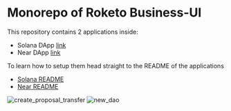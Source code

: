 # Monorepo of Roketo Business-UI
This repository contains 2 applications inside:
* Solana DApp [link](https://github.com/roke-to/roketo-business-ui/tree/master/apps/solana-dapp)
* Near DApp [link](https://github.com/roke-to/roketo-business-ui/tree/master/apps/near-dapp)

To learn how to setup them head straight to the README of the applications 
- [Solana README](https://github.com/roke-to/roketo-business-ui/blob/master/apps/solana-dapp/README.md)
- [Near README](https://github.com/roke-to/roketo-business-ui/blob/master/apps/near-dapp/README.md)


![create_proposal_transfer](https://github.com/roke-to/roketo-business-ui/assets/166130086/cc477edf-7985-4cc8-a1d5-4126949afca7)
![new_dao](https://github.com/roke-to/roketo-business-ui/assets/166130086/e653e912-0207-4405-8e29-0d04cb523298)
